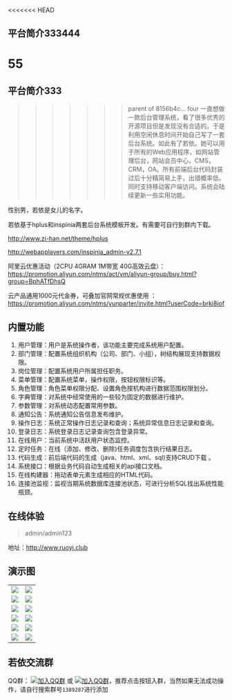 <<<<<<< HEAD
## 平台简介333444
55
=======
## 平台简介333

>>>>>>> parent of 8156b4c... four
一直想做一款后台管理系统，看了很多优秀的开源项目但是发现没有合适的。于是利用空闲休息时间开始自己写了一套后台系统。如此有了若依。她可以用于所有的Web应用程序，如网站管理后台，网站会员中心，CMS，CRM，OA。所有前端后台代码封装过后十分精简易上手，出错概率低。同时支持移动客户端访问。系统会陆续更新一些实用功能。

性别男，若依是女儿的名字。

若依基于hplus和inspinia两套后台系统模板开发。有需要可自行到群内下载。

http://www.zi-han.net/theme/hplus

http://webapplayers.com/inspinia_admin-v2.7.1

阿里云优惠活动（2CPU 4GRAM 1M带宽 40G高效云盘）：https://promotion.aliyun.com/ntms/act/vm/aliyun-group/buy.html?group=BphATfDhsQ

云产品通用1000元代金券，可叠加官网常规优惠使用 ：https://promotion.aliyun.com/ntms/yunparter/invite.html?userCode=brki8iof

## 内置功能

1.  用户管理：用户是系统操作者，该功能主要完成系统用户配置。
2.  部门管理：配置系统组织机构（公司、部门、小组），树结构展现支持数据权限。
3.  岗位管理：配置系统用户所属担任职务。
4.  菜单管理：配置系统菜单，操作权限，按钮权限标识等。
5.  角色管理：角色菜单权限分配、设置角色按机构进行数据范围权限划分。
6.  字典管理：对系统中经常使用的一些较为固定的数据进行维护。
7.  参数管理：对系统动态配置常用参数。
8.  通知公告：系统通知公告信息发布维护。
9.  操作日志：系统正常操作日志记录和查询；系统异常信息日志记录和查询。
10. 登录日志：系统登录日志记录查询包含登录异常。
11. 在线用户：当前系统中活跃用户状态监控。
12. 定时任务：在线（添加、修改、删除)任务调度包含执行结果日志。
13. 代码生成：前后端代码的生成（java、html、xml、sql)支持CRUD下载 。
14. 系统接口：根据业务代码自动生成相关的api接口文档。
15. 在线构建器：拖动表单元素生成相应的HTML代码。
16. 连接池监视：监视当期系统数据库连接池状态，可进行分析SQL找出系统性能瓶颈。
## 在线体验
> admin/admin123

地址：http://www.ruoyi.club

## 演示图

<table>
    <tr>
        <td><img src="https://oscimg.oschina.net/oscnet/25b5e333768d013d45a990c152dbe4d9d6e.jpg"/></td>
        <td><img src="https://static.oschina.net/uploads/space/2018/0902/132411_4c5I_1438828.png"/></td>
    </tr>
    <tr>
        <td><img src="https://static.oschina.net/uploads/space/2018/0902/132436_rRBh_1438828.png"/></td>
        <td><img src="https://static.oschina.net/uploads/space/2018/0902/132442_umjM_1438828.png"/></td>
    </tr>
    <tr>
        <td><img src="https://static.oschina.net/uploads/space/2018/0902/132449_OtY8_1438828.png"/></td>
        <td><img src="https://static.oschina.net/uploads/space/2018/0902/132454_4Evz_1438828.png"/></td>
    </tr>
    <tr>
        <td><img src="https://static.oschina.net/uploads/space/2018/0902/132520_Zzkj_1438828.png"/></td>
        <td><img src="https://static.oschina.net/uploads/space/2018/0902/132539_5bJe_1438828.png"/></td>
    </tr>
	<tr>
        <td><img src="https://static.oschina.net/uploads/space/2018/0902/132548_ne4U_1438828.png"/></td>
        <td><img src="https://static.oschina.net/uploads/space/2018/0902/132557_Fab4_1438828.png"/></td>
    </tr>
	<tr>
        <td><img src="https://static.oschina.net/uploads/space/2018/0902/132617_MLmV_1438828.png"/></td>
        <td><img src="https://static.oschina.net/uploads/space/2018/0902/132626_3iBs_1438828.png"/></td>
    </tr>
</table>


## 若依交流群

QQ群： [![加入QQ群](https://img.shields.io/badge/QQ群-1389287-blue.svg)](http://shang.qq.com/wpa/qunwpa?idkey=4a9a52f5d9d9c65a8ea67859170ba835d95fc50ec74a2a722293e60e036b5016) 或 [![加入QQ群](https://img.shields.io/badge/QQ群-1389287-blue.svg)](https://jq.qq.com/?_wv=1027&k=5HBAaYN)，推荐点击按钮入群，当然如果无法成功操作，请自行搜索群号`1389287`进行添加